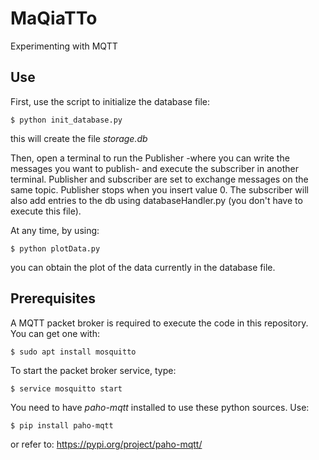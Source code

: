 # MaQiaTTo
Experimenting with MQTT

## Use
First, use the script to initialize the database file:

    $ python init_database.py

this will create the file *storage.db*

Then, open a terminal to run the Publisher -where you can write the messages
you want to publish- and execute the subscriber in another terminal.
Publisher and subscriber are set to exchange messages on the same topic.
Publisher stops when you insert value 0.
The subscriber will also add entries to the db using databaseHandler.py
(you don't have to execute this file).

At any time, by using:

    $ python plotData.py

you can obtain the plot of the data currently in the database file.

## Prerequisites
A MQTT packet broker is required to execute the code in this repository.
You can get one with:

    $ sudo apt install mosquitto

To start the packet broker service, type:

    $ service mosquitto start

You need to have *paho-mqtt* installed to use these python sources.
Use:

    $ pip install paho-mqtt

or refer to: https://pypi.org/project/paho-mqtt/
